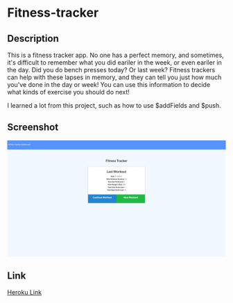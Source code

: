# Fitness-tracker

## Description
This is a fitness tracker app. No one has a perfect memory, and sometimes, it's difficult to remember what you did eariler in the week, or even eariler in the day. Did you do bench presses today? Or last week? Fitness trackers can help with these lapses in memory, and they can tell you just how much you've done in the day or week! You can use this information to decide what kinds of exercise you should do next!

I learned a lot from this project, such as how to use $addFields and $push.

## Screenshot
![Screenshot](./screenshot.png)

## Link
<a href="https://aurora-fitness-tracker.herokuapp.com/">Heroku Link</a>
